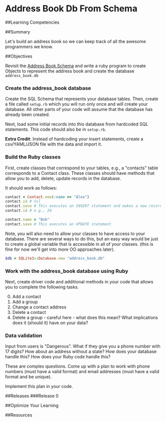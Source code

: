 # Address Book Db From Schema 
 
##Learning Competencies 

##Summary 

 Let's build an address book so we can keep track of all the awesome programmers we know. 

##Objectives

Revisit the [Address Book Schema]( http://socrates.devbootcamp.com/challenges/41)  and write a ruby program to create Objects to represent the address book and create the database  `address_book.db`


### Create the address_book database

Create the SQL Schema that represents your database tables.  Then, create a file called  `setup.rb` which you will run only once and will create your database.  All other parts of your code will assume that the database has already been created.

Next, load some initial records into this database from hardcoded SQL statements.  This code should also be in `setup.rb`.

**Extra Credit**: Instead of hardcoding your insert statements, create a csv/YAML/JSON file with the data and import it.

### Build the Ruby classes

First,  create classes that correspond to your tables, e.g., a "contacts" table corresponds to a Contact class.  These classes should have methods that allow you to add, delete, update records in the database. 

It should work as follows:

```ruby
contact = Contact.new(:name => "Alex")
contact.id # nil
contact.save # This executes an INSERT statement and makes a new record
contact.id # e.g., 20

contact.name = "Bob"
contact.save # This executes an UPDATE statement
```

Note, you will also need to allow your classes to have access to your database.  There are several ways to do this, but an easy way would be just to create a global variable that is accessible in all of your classes.  (this is fine for now we'll get into more OO approaches later).

```ruby
$db = SQLite3::Database.new "address_book.db"
```
### Work with the address_book database using Ruby

Next, create driver code and additional methods in your code that allows you to complete the following tasks.

<ol start="0"><li>Add a contact</li>
<li>Add a group</li>
<li> Change a contact address </li>
<li> Delete a contact </li>
<li> Delete a group - careful here - what does this mean? What implications does it (should it) have on your data? </li>
</ol>

### Data validation
Input from users is "Dangerous".  What if they give you a phone number with 17 digits? How about an address without a state? How does your database handle this?  How does your Ruby code handle this?

These are complex questions.  Come up with a plan to work with phone numbers (must have a valid format) and email addresses (must have a valid format and be unique).  

Implement this plan in your code.  

##Releases
###Release 0 

##Optimize Your Learning 

##Resources